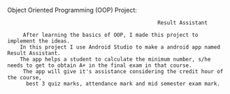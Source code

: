 Object Oriented Programming (OOP) Project:
            
                                                    Result Assistant
                                                    
         After learning the basics of OOP, I made this project to implement the ideas. 
        In this project I use Android Studio to make a android app named Result Assistant.
        The app helps a student to calculate the minimum number, s/he needs to get to obtain A+ in the final exam in that course. 
         The app will give it's assistance considering the credit hour of the course,
          best 3 quiz marks, attendance mark and mid semester exam mark.
